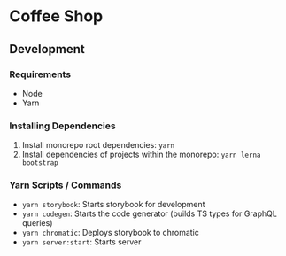# Coffee Shop

## Development
### Requirements
  - Node
  - Yarn

### Installing Dependencies
  1. Install monorepo root dependencies: `yarn`
  2. Install dependencies of projects within the monorepo: `yarn lerna bootstrap`

### Yarn Scripts / Commands
  - `yarn storybook`: Starts storybook for development
  - `yarn codegen`: Starts the code generator (builds TS types for GraphQL queries)
  - `yarn chromatic`: Deploys storybook to chromatic
  - `yarn server:start`: Starts server